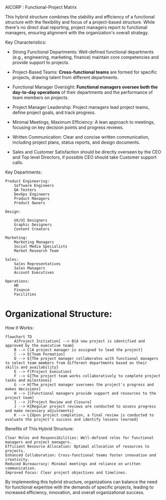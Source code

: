 AICORP : Functional-Project Matrix

This hybrid structure combines the stability and efficiency of a functional structure with the flexibility and focus of a project-based structure. While there's no direct dual reporting, project managers report to functional managers, ensuring alignment with the organization's overall strategy.

Key Characteristics:

- Strong Functional Departments: Well-defined functional departments (e.g., engineering, marketing, finance) maintain core competencies and provide support to projects.

- Project-Based Teams: **Cross-functional teams** are formed for specific projects, drawing talent from different departments.

- Functional Manager Oversight: **Functional managers oversee both the day-to-day operations** of their departments and the performance of team members on projects.

- Project Manager Leadership: Project managers lead project teams, define project goals, and track progress.

- Minimal Meetings, Maximum Efficiency: A lean approach to meetings, focusing on key decision points and progress reviews.

- Written Communication: Clear and concise written communication, including project plans, status reports, and design documents.

- Sales and Customer Satisfaction should be directly overseen by the CEO and Top level Directors, if possible CEO should take Customer support calls.

Key Departments:

    Product Engineering:        
        Software Engineers
        QA Testers
        DevOps Engineers
        Product Managers
        Product Owners

    Design:
    
        UX/UI Designers
        Graphic Designers
        Content Creators

    Marketing:
        Marketing Managers
        Social Media Specialists
        Market Research Team

    Sales:
        Sales Representatives
        Sales Managers
        Account Executives

    Operations:
        HR
        Finance
        Facilities

# Organizational Structure:
 
How it Works:

```mermaid
flowchart TD
    A[Project Initiation] --> B{A new project is identified and approved by the executive team}
    B --> C[A project manager is assigned to lead the project]
    C --> D[Team Formation]
    D --> E{The project manager collaborates with functional managers to select team members from different departments based on their skills and availability}
    E --> F[Project Execution]
    F --> G{The project team works collaboratively to complete project tasks and milestones}
    G --> H[The project manager oversees the project's progress and makes decisions]
    H --> I[Functional managers provide support and resources to the project team]
    I --> J[Project Review and Closure]
    J --> K{Regular project reviews are conducted to assess progress and make necessary adjustments}
    K --> L{Upon project completion, a final review is conducted to evaluate the project's success and identify lessons learned}
```


Benefits of This Hybrid Structure:

    Clear Roles and Responsibilities: Well-defined roles for functional managers and project managers.
    Efficient Resource Allocation: Optimal allocation of resources to projects.
    Enhanced Collaboration: Cross-functional teams foster innovation and creativity.
    Reduced Bureaucracy: Minimal meetings and reliance on written communication.
    Improved Focus: Clear project objectives and timelines.

By implementing this hybrid structure, organizations can balance the need for functional expertise with the demands of specific projects, leading to increased efficiency, innovation, and overall organizational success.
